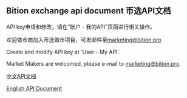 ## Bition exchange api document 币选API文档

API key申请和修改，请在“账户 - 我的API”页面进行相关操作。

欢迎做市商加入币选做市项目，可发邮件至[marketing@bition.pro](marketing@bition.pro)

Create and modify API key at 'User - My API'.

Market Makers are welcomed, please e-mail to [marketing@bition.pro](marketing@bition.pro).


[中文API文档](https://github.com/Bition-pro/Bition-exchange-api/wiki/Bition-exchange-api-zh_cn)

[English API Document](https://github.com/Bition-pro/Bition-exchange-api/wiki/Bition-exchange-api_en)
